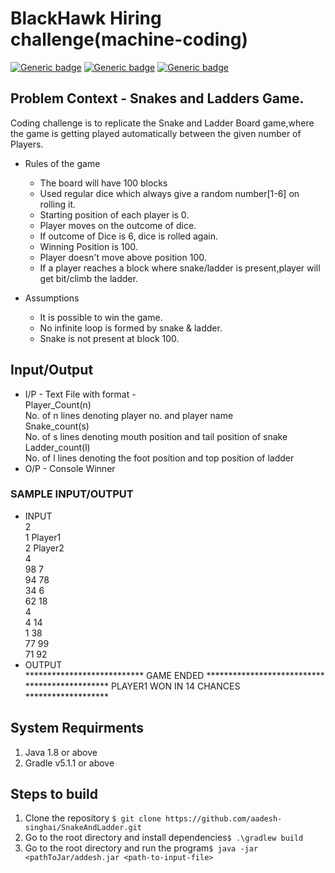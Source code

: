 # BlackHawk Hiring challenge(machine-coding)
[![Generic badge](https://img.shields.io/badge/build-passing-any.svg)](https://shields.io/)
[![Generic badge](https://img.shields.io/badge/version-v0.0.1-blue.svg)](https://shields.io/)
[![Generic badge](https://img.shields.io/badge/built%20wth-gradle-red.svg)](https://shields.io/)
## Problem Context - Snakes and Ladders Game.
Coding challenge is to replicate the Snake and Ladder Board game,where the game is getting played automatically between the given number of Players.
* Rules of the game 
    * The board will have 100 blocks
    * Used regular dice which always give a random number[1-6] on rolling it.
    * Starting position of each player is 0.
    * Player moves on the outcome of dice.
    * If outcome of Dice is 6, dice is rolled again.
    * Winning Position is 100.
    * Player doesn't move above position 100.
    * If a player reaches a block where snake/ladder is present,player will get bit/climb the ladder.

* Assumptions
    * It is possible to win the game.
    * No infinite loop is formed by snake & ladder.
    * Snake is not present at block 100.

## Input/Output
* I/P - Text File with format - \
    Player_Count(n) \
    No. of n lines denoting player no. and player name \
    Snake_count(s) \
    No. of s lines denoting mouth position and tail position of snake \
    Ladder_count(l) \
    No. of l lines denoting the foot position and top position of ladder 
* O/P - Console Winner
### SAMPLE INPUT/OUTPUT 
* INPUT \
     2 \
     1 Player1 \
     2 Player2 \
     4 \
     98 7 \
     94 78 \
     34 6 \
     62 18 \
     4 \
     4 14 \
     1 38 \
     77 99 \
     71 92 
* OUTPUT \
    *************************** GAME ENDED *************************** \
    ******************* PLAYER1 WON IN 14 CHANCES ******************* 


## System Requirments
1. Java 1.8 or above
2. Gradle v5.1.1 or above
## Steps to build
1. Clone the repository ```$ git clone https://github.com/aadesh-singhai/SnakeAndLadder.git```
2. Go to the root directory and install dependencies```$ .\gradlew build```
3. Go to the root directory and run the program```$ java -jar <pathToJar/addesh.jar <path-to-input-file>```
